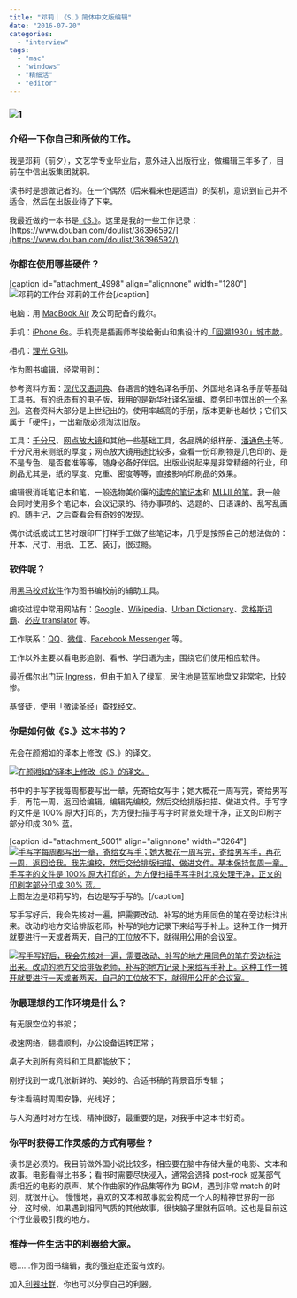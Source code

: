 ```yaml
---
title: "邓莉｜《S.》简体中文版编辑"
date: "2016-07-20"
categories: 
  - "interview"
tags: 
  - "mac"
  - "windows"
  - "精细活"
  - "editor"
---
```


### ![1](/images/08400.jpg)

### 介绍一下你自己和所做的工作。

我是邓莉（前夕），文艺学专业毕业后，意外进入出版行业，做编辑三年多了，目前在中信出版集团就职。

读书时是想做记者的。在一个偶然（后来看来也是适当）的契机，意识到自己并不适合，然后在出版业待了下来。

我最近做的一本书是[《S.》](https://book.douban.com/subject/26356515/)。这里是我的一些工作记录：[https://www.douban.com/doulist/36396592/](https://www.douban.com/doulist/36396592/)

### 你都在使用哪些硬件？

\[caption id="attachment\_4998" align="alignnone" width="1280"\]![邓莉的工作台](/images/24075.jpg) 邓莉的工作台\[/caption\]

电脑：用 [MacBook Air](https://www.apple.com/cn/macbook-air/) 及公司配备的戴尔。

手机：[iPhone 6s](https://www.apple.com/cn/iphone-6s/)。手机壳是插画师岑骏给衡山和集设计的[「回溯1930」城市款](https://weidian.com/item.html?itemID=1844881051&p=-1)。

相机：[理光 GRII](https://www.amazon.com/Ricoh-GR-II-Digital-Camera/dp/B00ZY9JJEU)。

作为图书编辑，经常用到：

参考资料方面：[现代汉语词典](https://www.amazon.cn/%E7%8E%B0%E4%BB%A3%E6%B1%89%E8%AF%AD%E8%AF%8D%E5%85%B8/dp/B008JAF6HA)、各语言的姓名译名手册、外国地名译名手册等基础工具书。有的纸质有的电子版，我用的是新华社译名室编、商务印书馆出的[一个系列](https://www.cp.com.cn/book/search.dhtml?renwu=%E6%96%B0%E5%8D%8E%E9%80%9A%E8%AE%AF%E7%A4%BE%E8%AF%91%E5%90%8D%E5%AE%A4)。这套资料大部分是上世纪出的。使用率越高的手册，版本更新也越快；它们又属于「硬件」，一出新版必须淘汰旧版。

工具：[千分尺](https://baike.baidu.com/view/153357.htm?fromtitle=%E5%8D%83%E5%88%86%E5%B0%BA&fromid=946911&type=syn)、[网点放大镜](https://baike.baidu.com/view/4487722.htm)和其他一些基础工具，各品牌的纸样册、[潘通色卡](https://baike.baidu.com/view/13593.htm)等。千分尺用来测纸的厚度；网点放大镜用途比较多，查看一份印刷物是几色印的、是不是专色、是否套准等等，随身必备好伴侣。出版业说起来是非常精细的行业，印刷品尤其是，纸的厚度、克重、密度等等，直接影响印刷品的效果。

编辑很消耗笔记本和笔，一般选物美价廉的[读库的笔记本](https://www.duku.cn/gallery-23.html)和 [MUJI 的笔](https://www.muji.com.cn/cn/store/list/basic/goods/stationery/writing)。我一般会同时使用多个笔记本，会议记录的、待办事项的、选题的、日语课的、乱写乱画的。随手记，之后查看会有奇妙的发现。

偶尔试纸或试工艺时跟印厂打样手工做了些笔记本，几乎是按照自己的想法做的：开本、尺寸、用纸、工艺、装订，很过瘾。

### 软件呢？

用[黑马校对软件](https://www.bjhm.com.cn/)作为图书编校前的辅助工具。

编校过程中常用网站有：[Google](https://www.google.com/)、[Wikipedia](https://en.wikipedia.org/wiki/Main_Page)、[Urban Dictionary](https://www.urbandictionary.com/)、[灵格斯词霸](https://www.lingoes.cn/)、[必应 translator](https://www.bing.com/translator) 等。

工作联系：[QQ](https://im.qq.com/)、[微信](https://weixin.qq.com/)、[Facebook Messenger](https://itunes.apple.com/us/app/messenger/id454638411?mt=8) 等。

工作以外主要以看电影追剧、看书、学日语为主，围绕它们使用相应软件。

最近偶尔出门玩 [Ingress](https://www.ingress.com)，但由于加入了绿军，居住地是蓝军地盘又非常宅，比较惨。

基督徒，使用「[微读圣经](https://itunes.apple.com/us/app/wei-du-sheng-jing/id654898456?mt=8)」查找经文。

### 你是如何做《S.》这本书的？

先会在颜湘如的译本上修改《S.》的译文。

[![在颜湘如的译本上修改《S.》的译文。](/images/52890.jpg)](https://liqi.io/wp-content/uploads/2016/07/52890.jpg)

书中的手写字我每周都要写出一章，先寄给女写手；她大概花一周写完，寄给男写手，再花一周，返回给编辑。编辑先编校，然后交给排版扫描、做进文件。手写字的文件是 100% 原大打印的，为方便扫描手写字时背景处理干净，正文的印刷字部分印成 30% 蓝。

\[caption id="attachment\_5001" align="alignnone" width="3264"\][![手写字每周都写出一章，寄给女写手；她大概花一周写完，寄给男写手，再花一周，返回给我。我先编校，然后交给排版扫描、做进文件。基本保持每周一章。手写字的文件是 100% 原大打印的，为方便扫描手写字时北京处理干净，正文的印刷字部分印成 30% 蓝。](/images/55259.jpg)](https://liqi.io/wp-content/uploads/2016/07/55259.jpg) 上图左边是邓莉写的，右边是写手写的。\[/caption\]

写手写好后，我会先核对一遍，把需要改动、补写的地方用同色的笔在旁边标注出来。改动的地方交给排版老师，补写的地方记录下来给写手补上。这种工作一摊开就要进行一天或者两天，自己的工位放不下，就得用公用的会议室。

[![写手写好后，我会先核对一遍，需要改动、补写的地方用同色的笔在旁边标注出来。改动的地方交给排版老师，补写的地方记录下来给写手补上。这种工作一摊开就要进行一天或者两天，自己的工位放不下，就得用公用的会议室。](/images/62799.jpg)](https://liqi.io/wp-content/uploads/2016/07/62799.jpg)

### 你最理想的工作环境是什么？

有无限空位的书架；

极速网络，翻墙顺利，办公设备运转正常；

桌子大到所有资料和工具都能放下；

刚好找到一或几张新鲜的、美妙的、合适书稿的背景音乐专辑；

专注看稿时周围安静，光线好；

与人沟通时对方在线、精神很好，最重要的是，对我手中这本书好奇。

### 你平时获得工作灵感的方式有哪些？

读书是必须的。我目前做外国小说比较多，相应要在脑中存储大量的电影、文本和故事。电影看得比书多；看书时需要尽快浸入，通常会选择 post-rock 或某部气质相近的电影的原声、某个作曲家的作品集等作为 BGM，遇到非常 match 的时刻，就很开心。 慢慢地，喜欢的文本和故事就会构成一个人的精神世界的一部分，这时候，如果遇到相同气质的其他故事，很快脑子里就有回响。这也是目前这个行业最吸引我的地方。

### 推荐一件生活中的利器给大家。

嗯……作为图书编辑，我的强迫症还蛮有效的。

加入[利器社群](https://liqi.io/community/)，你也可以分享自己的利器。
